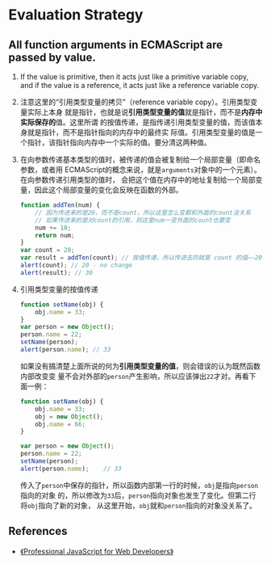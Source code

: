 # Evaluation Strategy

## All function arguments in ECMAScript are passed by value.
1. If the value is primitive, then it acts just like a primitive variable copy,
and if the value is a reference, it acts just like a reference variable copy.  
2. 注意这里的“引用类型变量的拷贝”（reference variable copy）。引用类型变量实际上本身
就是指针，也就是说**引用类型变量的值**就是指针，而不是**内存中实际保存的**值。这里所谓
的按值传递，是指传递引用类型变量的值，而该值本身就是指针，而不是指针指向的内存中的最终实
际值。引用类型变量的值是一个指针，该指针指向内存中一个实际的值。要分清这两种值。
3. 在向参数传递基本类型的值时，被传递的值会被复制给一个局部变量（即命名参数，或者用
ECMAScript的概念来说，就是`arguments`对象中的一个元素）。在向参数传递引用类型的值时，
会把这个值在内存中的地址复制给一个局部变量，因此这个局部变量的变化会反映在函数的外部。
    ```js
    function addTen(num) {
        // 因为传进来的是20，而不是count，所以这里怎么变都和外面的count没关系
        // 如果传进来的是对count的引用，则这里num一变外面的count也要变
        num += 10;
        return num;
    }
    var count = 20;
    var result = addTen(count); // 按值传递，所以传进去的就是 count 的值——20
    alert(count); // 20 - no change
    alert(result); // 30
    ```
4. 引用类型变量的按值传递
    ```js
    function setName(obj) {
        obj.name = 33;
    }
    var person = new Object();
    person.name = 22;
    setName(person);
    alert(person.name); // 33
    ```

    如果没有搞清楚上面所说的何为**引用类型变量的值**，则会错误的认为既然函数内部改变变
    量不会对外部的`person`产生影响，所以应该弹出`22`才对。再看下面一例：
   ```js
   function setName(obj) {
       obj.name = 33;
       obj = new Object();
       obj.name = 66;
   }

   var person = new Object();
   person.name = 22;
   setName(person);
   alert(person.name);    // 33
   ```
   传入了`person`中保存的指针，所以函数内部第一行的时候，`obj`是指向`person`指向的对象
   的，所以修改为`33`后，`person`指向对象也发生了变化。但第二行将`obj`指向了新的对象，
   从这里开始，`obj`就和`person`指向的对象没关系了。


## References
* [《Professional JavaScript for Web Developers》](https://book.douban.com/subject/7157249/)
